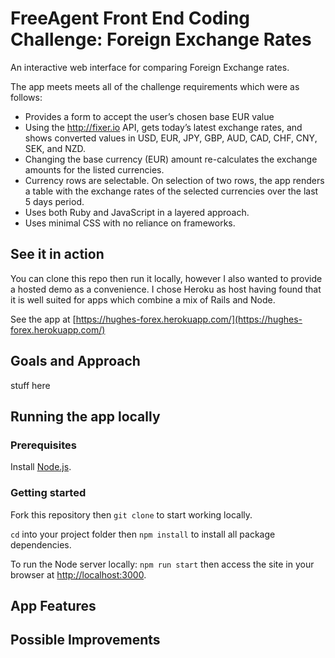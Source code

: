# FreeAgent Front End Coding Challenge: Foreign Exchange Rates
An interactive web interface for comparing Foreign Exchange rates. 

The app meets meets all of the challenge requirements which were as follows:
- Provides a form to accept the user’s chosen base EUR value 
- Using the ​http://fixer.io​ API, gets today’s latest exchange rates, and shows converted values in USD, EUR, JPY, GBP, AUD, CAD, CHF, CNY, SEK, and NZD.
- Changing the base currency (EUR) amount re-calculates the exchange amounts for the listed currencies.
- Currency rows are selectable. On selection of two rows, the app renders a table with the exchange rates of the selected currencies over the last 5 days period.
- Uses both Ruby and JavaScript in a layered approach.
- Uses minimal CSS with no reliance on frameworks.

## See it in action
You can clone this repo then run it locally, however I also wanted to provide a hosted demo as a convenience. I chose Heroku as host having found that it is well suited for apps which combine a mix of Rails and Node.

See the app at [https://hughes-forex.herokuapp.com/](https://hughes-forex.herokuapp.com/)

## Goals and Approach
stuff here


## Running the app locally

### Prerequisites
Install [Node.js](https://nodejs.org/en/).

### Getting started
Fork this repository then `git clone` to start working locally.

`cd` into your project folder then `npm install` to install all package dependencies.

To run the Node server locally: `npm run start` then access the site in your browser at [http://localhost:3000](http://localhost:3000).



## App Features

## Possible Improvements
